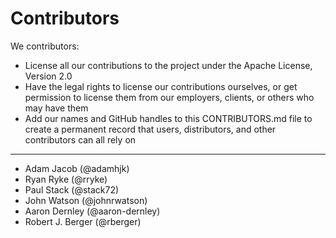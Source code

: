 # Contributors

We contributors:

* License all our contributions to the project under the Apache License, Version 2.0
* Have the legal rights to license our contributions ourselves, or get permission to license them from our employers, clients, or others who may have them
* Add our names and GitHub handles to this CONTRIBUTORS.md file to create a permanent record that users, distributors, and other contributors can all rely on

-----------
* Adam Jacob (@adamhjk)
* Ryan Ryke (@rryke)
* Paul Stack (@stack72)
* John Watson (@johnrwatson)
* Aaron Dernley (@aaron-dernley)
* Robert J. Berger (@rberger)
